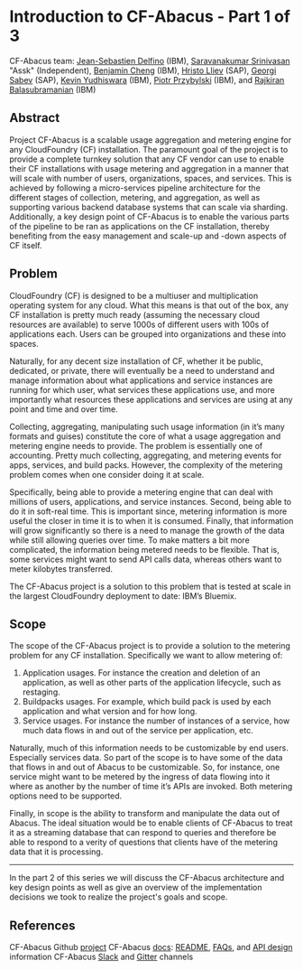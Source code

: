 # Introduction to CF-Abacus - Part 1 of 3

CF-Abacus team: [Jean-Sebastien Delfino](https://github.com/jsdelfino) (IBM), [Saravanakumar Srinivasan](https://github.com/sasrin) "Assk" (Independent), [Benjamin Cheng](https://github.com/BetaFood) (IBM), [Hristo Lliev](https://github.com/hsiliev) (SAP), [Georgi Sabev](https://github.com/georgethebeatle) (SAP), [Kevin Yudhiswara](https://github.com/KRuelY) (IBM), [Piotr Przybylski](https://github.com/piotrprzybylski) (IBM), and [Rajkiran Balasubramanian](https://github.com/rajkiranrbala) (IBM)

## Abstract

Project CF-Abacus is a scalable usage aggregation and metering engine for any CloudFoundry (CF) installation. The paramount goal of the project is to provide a complete turnkey solution that any CF vendor can use to enable their CF installations with usage metering and aggregation in a manner that will scale with number of users, organizations, spaces, and services. This is achieved by following a micro-services pipeline architecture for the different stages of collection, metering, and aggregation, as well as supporting various backend database systems that can scale via sharding. Additionally, a key design point of CF-Abacus is to enable the various parts of the pipeline to be ran as applications on the CF installation, thereby benefiting from the easy management and scale-up and -down aspects of CF itself.

## Problem

CloudFoundry (CF) is designed to be a multiuser and multiplication operating system for any cloud. What this means is that out of the box, any CF installation is pretty much ready (assuming the necessary cloud resources are available) to serve 1000s of different users with 100s of applications each. Users can be grouped into organizations and these into spaces.

Naturally, for any decent size installation of CF, whether it be public, dedicated, or private, there will eventually be a need to understand and manage information about what applications and service instances are running for which user, what services these applications use, and more importantly what resources these applications and services are using at any point and time and over time.

Collecting, aggregating, manipulating such usage information (in it’s many formats and guises) constitute the core of what a usage aggregation and metering engine needs to provide. The problem is essentially one of accounting. Pretty much collecting, aggregating, and metering events for apps, services, and build packs. However, the complexity of the metering problem comes when one consider doing it at scale. 

Specifically, being able to provide a metering engine that can deal with millions of users, applications, and service instances. Second, being able to do it in soft-real time. This is important since, metering information is more useful the closer in time it is to when it is consumed. Finally, that information will grow significantly so there is a need to manage the growth of the data while still allowing queries over time. To make matters a bit more complicated, the information being metered needs to be flexible. That is, some services might want to send API calls data, whereas others want to meter kilobytes transferred.

The CF-Abacus project is a solution to this problem that is tested at scale in the largest CloudFoundry deployment to date: IBM’s Bluemix.

## Scope

The scope of the CF-Abacus project is to provide a solution to the metering problem for any CF installation. Specifically we want to allow metering of:

1. Application usages. For instance the creation and deletion of an application, as well as other parts of the application lifecycle, such as restaging.
2. Buildpacks usages. For example, which build pack is used by each application and what version and for how long.
3. Service usages. For instance the number of instances of a service, how much data flows in and out of the service per application, etc.

Naturally, much of this information needs to be customizable by end users. Especially services data. So part of the scope is to have some of the data that flows in and out of Abacus to be customizable. So, for instance, one service might want to be metered by the ingress of data flowing into it where as another by the number of time it’s APIs are invoked. Both metering options need to be supported.

Finally, in scope is the ability to transform and manipulate the data out of Abacus. The ideal situation would be to enable clients of CF-Abacus to treat it as a streaming database that can respond to queries and therefore be able to respond to a verity of questions that clients have of the metering data that it is processing.

---

In the part 2 of this series we will discuss the CF-Abacus architecture and key design points as well as give an overview of the implementation decisions we took to realize the project's goals and scope.

## References

CF-Abacus Github [project](https://github.com/cloudfoundry-incubator/cf-abacus)
CF-Abacus [docs](https://github.com/cloudfoundry-incubator/cf-abacus/tree/master/doc): [README](https://github.com/cloudfoundry-incubator/cf-abacus/blob/master/README.md), [FAQs](https://github.com/cloudfoundry-incubator/cf-abacus/blob/master/doc/faq.md), and [API design](https://github.com/cloudfoundry-incubator/cf-abacus/blob/master/doc/api.md) information
CF-Abacus [Slack](https://abacusdev-slack.mybluemix.net/) and [Gitter](https://gitter.im/cloudfoundry-incubator/cf-abacus?utm_source=badge) channels